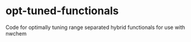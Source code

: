 # opt-tuned-functionals
Code for optimally tuning range separated hybrid functionals for use with nwchem
